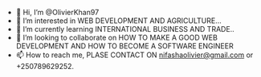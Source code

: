 - 👋 Hi, I’m @OlivierKhan97
- 👀 I’m interested in WEB DEVELOPMENT AND AGRICULTURE...
- 🌱 I’m currently learning INTERNATIONAL BUSINESS AND TRADE..
- 💞️ I’m looking to collaborate on HOW TO MAKE A GOOD WEB DEVELOPMENT AND HOW TO BECOME A SOFTWARE ENGINEER
- 📫 How to reach me, PLASE CONTACT ON nifashaolivier@gmail.com or +250789629252.

<!---
OlivierKhan97/OlivierKhan97 is a ✨ special ✨ repository because its `README.md` (this file) appears on your GitHub profile.
You can click the Preview link to take a look at your changes.
--->
